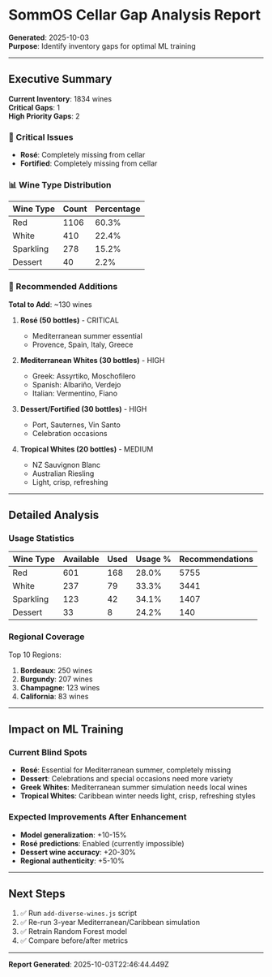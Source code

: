 # SommOS Cellar Gap Analysis Report
**Generated**: 2025-10-03  
**Purpose**: Identify inventory gaps for optimal ML training

---

## Executive Summary

**Current Inventory**: 1834 wines  
**Critical Gaps**: 1  
**High Priority Gaps**: 2  

### 🔴 Critical Issues
- **Rosé**: Completely missing from cellar
- **Fortified**: Completely missing from cellar

### 📊 Wine Type Distribution

| Wine Type | Count | Percentage |
|-----------|-------|------------|
| Red | 1106 | 60.3% |
| White | 410 | 22.4% |
| Sparkling | 278 | 15.2% |
| Dessert | 40 | 2.2% |

### 🎯 Recommended Additions

**Total to Add**: ~130 wines

1. **Rosé (50 bottles)** - CRITICAL
   - Mediterranean summer essential
   - Provence, Spain, Italy, Greece

2. **Mediterranean Whites (30 bottles)** - HIGH
   - Greek: Assyrtiko, Moschofilero
   - Spanish: Albariño, Verdejo
   - Italian: Vermentino, Fiano

3. **Dessert/Fortified (30 bottles)** - HIGH
   - Port, Sauternes, Vin Santo
   - Celebration occasions

4. **Tropical Whites (20 bottles)** - MEDIUM
   - NZ Sauvignon Blanc
   - Australian Riesling
   - Light, crisp, refreshing

---

## Detailed Analysis

### Usage Statistics

| Wine Type | Available | Used | Usage % | Recommendations |
|-----------|-----------|------|---------|-----------------|
| Red | 601 | 168 | 28.0% | 5755 |
| White | 237 | 79 | 33.3% | 3441 |
| Sparkling | 123 | 42 | 34.1% | 1407 |
| Dessert | 33 | 8 | 24.2% | 140 |

### Regional Coverage

Top 10 Regions:
1. **Bordeaux**: 250 wines
2. **Burgundy**: 207 wines
3. **Champagne**: 123 wines
4. **California**: 83 wines

---

## Impact on ML Training

### Current Blind Spots
- **Rosé**: Essential for Mediterranean summer, completely missing
- **Dessert**: Celebrations and special occasions need more variety
- **Greek Whites**: Mediterranean summer simulation needs local wines
- **Tropical Whites**: Caribbean winter needs light, crisp, refreshing styles

### Expected Improvements After Enhancement
- **Model generalization**: +10-15%
- **Rosé predictions**: Enabled (currently impossible)
- **Dessert wine accuracy**: +20-30%
- **Regional authenticity**: +5-10%

---

## Next Steps

1. ✅ Run `add-diverse-wines.js` script
2. ✅ Re-run 3-year Mediterranean/Caribbean simulation
3. ✅ Retrain Random Forest model
4. ✅ Compare before/after metrics

---

**Report Generated**: 2025-10-03T22:46:44.449Z
